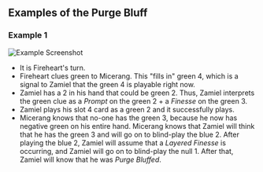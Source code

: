 ## Examples of the Purge Bluff

### Example 1

![Example Screenshot](https://raw.githubusercontent.com/Zamiell/hanabi-conventions/master/img/examples/purge_bluff.png)

* It is Fireheart's turn.
* Fireheart clues green to Micerang. This "fills in" green 4, which is a signal to Zamiel that the green 4 is playable right now.
* Zamiel has a 2 in his hand that could be green 2. Thus, Zamiel interprets the green clue as a *Prompt* on the green 2 + a *Finesse* on the green 3.
* Zamiel plays his slot 4 card as a green 2 and it successfully plays.
* Micerang knows that no-one has the green 3, because he now has negative green on his entire hand. Micerang knows that Zamiel will think that he has the green 3 and will go on to blind-play the blue 2. After playing the blue 2, Zamiel will assume that a *Layered Finesse* is occurring, and Zamiel will go on to blind-play the null 1. After that, Zamiel will know that he was *Purge Bluffed*.
